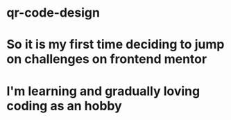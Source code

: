 # qr-code-design
# So it is my first time deciding to jump on challenges on frontend mentor
# I'm learning and gradually loving coding as an hobby
